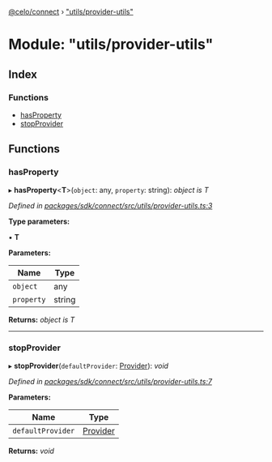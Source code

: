 [@celo/connect](../README.md) › ["utils/provider-utils"](_utils_provider_utils_.md)

# Module: "utils/provider-utils"

## Index

### Functions

* [hasProperty](_utils_provider_utils_.md#hasproperty)
* [stopProvider](_utils_provider_utils_.md#stopprovider)

## Functions

###  hasProperty

▸ **hasProperty**<**T**>(`object`: any, `property`: string): *object is T*

*Defined in [packages/sdk/connect/src/utils/provider-utils.ts:3](https://github.com/celo-org/celo-monorepo/blob/master/packages/sdk/connect/src/utils/provider-utils.ts#L3)*

**Type parameters:**

▪ **T**

**Parameters:**

Name | Type |
------ | ------ |
`object` | any |
`property` | string |

**Returns:** *object is T*

___

###  stopProvider

▸ **stopProvider**(`defaultProvider`: [Provider](../interfaces/_types_.provider.md)): *void*

*Defined in [packages/sdk/connect/src/utils/provider-utils.ts:7](https://github.com/celo-org/celo-monorepo/blob/master/packages/sdk/connect/src/utils/provider-utils.ts#L7)*

**Parameters:**

Name | Type |
------ | ------ |
`defaultProvider` | [Provider](../interfaces/_types_.provider.md) |

**Returns:** *void*
